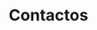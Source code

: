 ---
title: "Contactos"
description : "this is a meta description"

contacts:
  title : "Contactos"
  mobile : "963852741"
  email : "meltek3d@email.com" #FIXME
  location : "Algarve, Portugal" #TODO Review Algarve?
  content : 
  social :
    title: "Visite-nos nas redes sociais"
    networks:
      facebook:
        text: "facebook.com/Meltek3D"
        icon: "tf-ion-social-facebook"
        link: "https://www.facebook.com"
      #instagram:
      #  text: "instagram.com/Meltek3D"
      #  icon: "tf-ion-social-instagram"
      #  link: "https://www.instagram.com/"
      #linkedin:
      #  text: "linkedin.com/Meltek3D"
      #  icon: "tf-ion-social-linkedin"
      #  link: "https://www.linkedin.com"

opennig_hour:
  title : "Horário de Atendimento"
  day_time:
    - "Segunda a Sábado: 9:00 – 19:00"


enable_form : false

draft: false
---